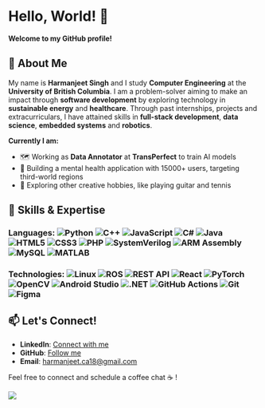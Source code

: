 # Hello, World! :wave: 
**Welcome to my GitHub profile!** 

## 🚀 About Me
My name is **Harmanjeet Singh** and I study **Computer Engineering** at the **University of British Columbia**. I am a problem-solver aiming to make an impact through **software development** by exploring technology in **sustainable energy** and **healthcare**. Through past internships, projects and extracurriculars, I have attained skills in **full-stack development**, **data science**, **embedded systems** and **robotics**. 

**Currently I am:**
- 🗺️ Working as **Data Annotator** at **TransPerfect** to train AI models
- 🦾 Building a mental health application with 15000+ users, targeting third-world regions
- 🧶 Exploring other creative hobbies, like playing guitar and tennis

## 🔧 Skills & Expertise
### Languages: ![Python](https://img.shields.io/badge/Python-3776AB?style=flat-square&logo=python&logoColor=white) ![C++](https://img.shields.io/badge/C++-00599C?style=flat-square&logo=cplusplus&logoColor=white) ![JavaScript](https://img.shields.io/badge/JavaScript-F7DF1E?style=flat-square&logo=javascript&logoColor=black) ![C#](https://img.shields.io/badge/C%23-239120?style=flat-square&logo=csharp&logoColor=white) ![Java](https://img.shields.io/badge/Java-ED8B00?style=flat-square&logo=openjdk&logoColor=white) ![HTML5](https://img.shields.io/badge/HTML5-E34F26?style=flat-square&logo=html5&logoColor=white) ![CSS3](https://img.shields.io/badge/CSS3-1572B6?style=flat-square&logo=css3&logoColor=white) ![PHP](https://img.shields.io/badge/PHP-777BB4?style=flat-square&logo=php&logoColor=white) ![SystemVerilog](https://img.shields.io/badge/SystemVerilog-00979D?style=flat-square&logo=verilog&logoColor=white) ![ARM Assembly](https://img.shields.io/badge/ARM%20Assembly-0091BD?style=flat-square&logo=arm&logoColor=white) ![MySQL](https://img.shields.io/badge/MySQL-4479A1?style=flat-square&logo=mysql&logoColor=white) ![MATLAB](https://img.shields.io/badge/MATLAB-0076A8?style=flat-square&logo=mathworks&logoColor=white)


### Technologies: ![Linux](https://img.shields.io/badge/Linux-FCC624?style=flat-square&logo=linux&logoColor=black) ![ROS](https://img.shields.io/badge/ROS-22314E?style=flat-square&logo=ros&logoColor=white) ![REST API](https://img.shields.io/badge/REST%20API-005571?style=flat-square&logo=swagger&logoColor=white) ![React](https://img.shields.io/badge/React-20232A?style=flat-square&logo=react&logoColor=61DAFB) ![PyTorch](https://img.shields.io/badge/PyTorch-EE4C2C?style=flat-square&logo=pytorch&logoColor=white) ![OpenCV](https://img.shields.io/badge/OpenCV-5C3EE8?style=flat-square&logo=opencv&logoColor=white) ![Android Studio](https://img.shields.io/badge/Android%20Studio-3DDC84?style=flat-square&logo=androidstudio&logoColor=white) ![.NET](https://img.shields.io/badge/.NET-512BD4?style=flat-square&logo=dotnet&logoColor=white) ![GitHub Actions](https://img.shields.io/badge/GitHub%20Actions-2088FF?style=flat-square&logo=githubactions&logoColor=white) ![Git](https://img.shields.io/badge/Git-F05032?style=flat-square&logo=git&logoColor=white) ![Figma](https://img.shields.io/badge/Figma-F24E1E?style=flat-square&logo=figma&logoColor=white) 



## 📫 Let's Connect!
- **LinkedIn**: [Connect with me](https://www.linkedin.com/in/harmanjeet-singh-674187250/)  
- **GitHub**: [Follow me](https://github.com/hsing101)  
- **Email**: [harmanjeet.ca18@gmail.com](harmanjeet.ca18@gmail.com)  

Feel free to connect and schedule a coffee chat ☕ !

![](https://komarev.com/ghpvc/?username=hsing101&color=blueviolet)
